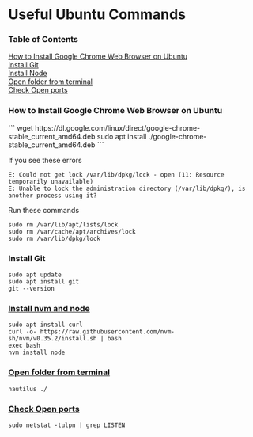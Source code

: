 # Useful Ubuntu Commands

### Table of Contents

[How to Install Google Chrome Web Browser on Ubuntu](#install-chrome)<br>
[Install Git](#install-git)<br>
[Install Node](#install-node)<br>
[Open folder from terminal](#open-folder)<br>
[Check Open ports](#check-ports)<br>

<a name="install-chrome">





### How to Install Google Chrome Web Browser on Ubuntu

</a>
```
wget https://dl.google.com/linux/direct/google-chrome-stable_current_amd64.deb
sudo apt install ./google-chrome-stable_current_amd64.deb
```

If you see these errors
```
E: Could not get lock /var/lib/dpkg/lock - open (11: Resource temporarily unavailable)
E: Unable to lock the administration directory (/var/lib/dpkg/), is another process using it?
```

Run these commands
```
sudo rm /var/lib/apt/lists/lock
sudo rm /var/cache/apt/archives/lock
sudo rm /var/lib/dpkg/lock
```


<a name="install-git">

### Install Git

</a>

```
sudo apt update
sudo apt install git
git --version
```

<a href="install-node">

### Install nvm and node

</a>

```
sudo apt install curl
curl -o- https://raw.githubusercontent.com/nvm-sh/nvm/v0.35.2/install.sh | bash
exec bash
nvm install node
```

<a href="open-folder">

### Open folder from terminal

</a>

```
nautilus ./
```

<a href="check-ports">

### Check Open ports

</a>

```
sudo netstat -tulpn | grep LISTEN
```

